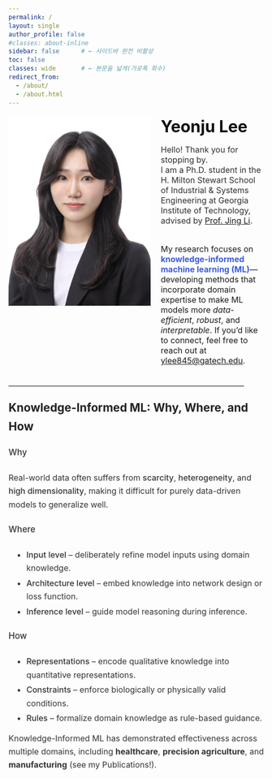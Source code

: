 ```yaml
---
permalink: /
layout: single
author_profile: false
#classes: about-inline
sidebar: false      # ← 사이드바 완전 비활성
toc: false
classes: wide       # ← 본문을 넓게(가로폭 회수)
redirect_from: 
  - /about/
  - /about.html
---
```

<!-- About hero: 사진 왼쪽, 텍스트 오른쪽 (깔끔·세련) -->
<style>
@import url('https://fonts.googleapis.com/css2?family=Inter:wght@300;400;600;800&display=swap');

:root{
  --brand:#3b5bdb;
  --line:#e9e9ee;
}

/* 페이지 폭 정상화 (가로 스크롤/튐 방지) */
.about-inline .page__content {
  max-width: none; !important;      /* 필요시 1100~1320 조절 */
  margin: 0 auto;
  width: 100% !important;            /* ← 180% 제거 */
  #padding: 0 .75rem !important;
  font-family: 'Inter', system-ui, -apple-system, 'Segoe UI', Roboto, Arial, sans-serif;
  color: #333;
  font-weight: 300;
  line-height: 1.45;                 /* 줄간격 적당히 타이트 */
}

.sidebar, .page__sidebar {display:none !important;}
.page__content {float:none !important; width:100% !important;}
@import url('https://fonts.googleapis.com/css2?family=Inter:wght@300;400;600;800&display=swap');

:root{
  --brand:#3b5bdb;
  --line:#e9e9ee;
  --sidebar-w: 280px;
}

/* 사이드바 끄고 본문을 100%로 */
.sidebar, .page__sidebar { display:none !important; }
.page__content { float:none !important; width:100% !important; }

/* 페이지 기본 타이포 */
.page__content {
  max-width: none !important;
  margin: 0 auto;
  width: 100% !important;
  font-family: 'Inter', system-ui, -apple-system, 'Segoe UI', Roboto, Arial, sans-serif;
  color:#333; font-weight:300; line-height:1.45;
}

/* Intro: 사진 | 텍스트 2열 */
.intro{
  display:grid !important;
  grid-template-columns: 280px 1fr;           /* ← 2열 */
  grid-template-areas:
    "photo title"
    "photo lead"
    "photo about"
    "full  full";
  column-gap: 1.25rem;
  row-gap: .6rem;
  margin: 1.2rem 0 1.8rem;
  align-items:start;
}

.intro__img{
  grid-area: photo;
  width: 100%;
  border-radius: 0;
  object-fit: cover;
}

.intro__body{ display: contents; }
.intro__title{ grid-area:title; margin:0 0 .4rem; font-size:2rem; font-weight:700; color:#111; }
.intro__lead { grid-area:lead;  margin:0 0 .6rem; font-size:1rem; color:#2f2f2f; }
.aboutme     { grid-area:about; font-size:1rem; margin-top:.1rem; }
.about-sections{ grid-area:full; margin-top:.15rem; font-size:1rem; }

/* 반응형: 1열 스택 */
@media (max-width:880px){
  .intro{
    grid-template-columns:1fr;
    grid-template-areas:
      "photo" "title" "lead" "about" "full";
  }
  .intro__img{ width:90%; justify-self:center; }
}
.about-sections h3 {
  margin-top: 0.8rem;   /* 위쪽 간격 줄이기 */
  margin-bottom: 0.3rem; /* 아래쪽 간격 줄이기 */
}

.about-sections p {
  margin-top: 0;
  margin-bottom: 0.3rem;
}

.about-sections ul {
  margin-top: 0.3rem;
  margin-bottom: 0.8rem; /* 리스트와 다음 섹션 간격 살짝만 */
}

.about-sections li {
  margin-bottom: 0.2rem; /* 리스트 내부 항목 간 간격 */
}
  
</style>

<div class="intro">
  <img class="intro__img" src="/images/prof_headshot7.jpg" alt="Portrait">

  <div class="intro__body">
    <h1 class="intro__title">Yeonju Lee</h1>
    <div class="intro__lead">
      Hello! Thank you for stopping by. <br>
      I am a Ph.D. student in the H. Milton Stewart School of Industrial & Systems Engineering at
      Georgia Institute of Technology, advised by <a href="https://sites.gatech.edu/jing-li/">Prof. Jing Li</a>.
    </div>

<div class="aboutme">
  <p>
    My research focuses on <strong style="color:var(--brand)">knowledge-informed machine learning (ML)</strong>—developing methods that incorporate domain expertise to make ML models more <em>data-efficient</em>, <em>robust</em>, and <em>interpretable</em>. 
    If you’d like to connect, feel free to reach out at <a href="mailto:ylee845@gatech.edu">ylee845@gatech.edu</a>.
  </p>
</div>

<div class="about-sections" style="max-width:75ch; margin:auto; line-height:1.65; font-family:'Inter', system-ui, -apple-system, 'Segoe UI', Roboto, Arial, sans-serif; color:#333;">
  <hr style="border:none; border-top:1px solid #e5e5e5; margin-top: 0.8rem; margin-bottom: 1.5rem; width:92%;">
  <h3 style="font-size:1.4rem; font-weight:650; color:#222; margin-bottom:1rem;">
    Knowledge-Informed ML: Why, Where, and How
  </h3>

  <h4 style="font-size:1.05rem; font-weight:550; margin-top:1.2rem;">Why</h4>
  <p style="margin-top:.4rem;">
    Real-world data often suffers from 
    <span style="font-weight:520;">scarcity</span>, 
    <span style="font-weight:520;">heterogeneity</span>, and 
    <span style="font-weight:520;">high dimensionality</span>, 
    making it difficult for purely data-driven models to generalize well.
  </p>

  <h4 style="font-size:1.05rem; font-weight:550; margin-top:1.4rem;">Where</h4>
  <ul style="margin-top:.3rem; margin-left:0.5rem;">
    <li><span style="font-weight:520;">Input level</span> – deliberately refine model inputs using domain knowledge.</li>
    <li><span style="font-weight:520;">Architecture level</span> – embed knowledge into network design or loss function.</li>
    <li><span style="font-weight:520;">Inference level</span> – guide model reasoning during inference.</li>
  </ul>

  <h4 style="font-size:1.05rem; font-weight:550; margin-top:1.4rem;">How</h4>
  <ul style="margin-top:.3rem; margin-left:0.5rem;">
    <li><span style="font-weight:520;">Representations</span> – encode qualitative knowledge into quantitative representations.</li>
    <li><span style="font-weight:520;">Constraints</span> – enforce biologically or physically valid conditions.</li>
    <li><span style="font-weight:520;">Rules</span> – formalize domain knowledge as rule-based guidance.</li>
  </ul>
Knowledge-Informed ML has demonstrated effectiveness across multiple domains, including <strong>healthcare</strong>, <strong>precision agriculture</strong>, and <strong>manufacturing</strong> (see my Publications!).
</div>
